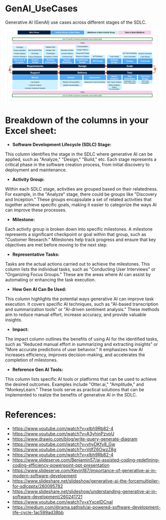 # GenAI_UseCases
Generative AI (GenAI) use cases across different stages of the SDLC.

![SDLC Stages](https://github.com/vishalkhondre/GenAI_UseCases/blob/main/SDLC_Stages.png)

# Breakdown of the columns in your Excel sheet:

* **Software Development Lifecycle (SDLC) Stage:**

This column identifies the stage in the SDLC where generative AI can be applied, such as "Analyze," "Design," "Build," etc. Each stage represents a critical phase in the software creation process, from initial discovery to deployment and maintenance.

* **Activity Group:**

Within each SDLC stage, activities are grouped based on their relatedness. For example, in the "Analyze" stage, there could be groups like "Discovery and Inception." These groups encapsulate a set of related activities that together achieve specific goals, making it easier to categorize the ways AI can improve these processes.

* **Milestone:**

Each activity group is broken down into specific milestones. A milestone represents a significant checkpoint or goal within that group, such as "Customer Research." Milestones help track progress and ensure that key objectives are met before moving to the next step.

* **Representative Tasks:**

Tasks are the actual actions carried out to achieve the milestones. This column lists the individual tasks, such as "Conducting User Interviews" or "Organizing Focus Groups." These are the areas where AI can assist by automating or enhancing the task execution.

* **How Gen AI Can Be Used:**

This column highlights the potential ways generative AI can improve task execution. It covers specific AI techniques, such as "AI-based transcription and summarization tools" or "AI-driven sentiment analysis." These methods aim to reduce manual effort, increase accuracy, and provide valuable insights.

* **Impact:**

The impact column outlines the benefits of using AI for the identified tasks, such as "Reduced manual effort in summarizing and extracting insights" or "More accurate predictions of user behavior." It emphasizes how AI increases efficiency, improves decision-making, and accelerates the completion of milestones.

* **Reference Gen AI Tools:**

This column lists specific AI tools or platforms that can be used to achieve the desired outcomes. Examples include "Otter.ai," "Amplitude," and "MonkeyLearn." These tools serve as practical solutions that can be implemented to realize the benefits of generative AI in the SDLC.

# References:
* https://www.youtube.com/watch?v=xlbh9Rb82-4
* https://www.youtube.com/watch?v=A3yhinPzvpU
* https://www.drawio.com/blog/write-query-generate-diagram
* https://www.youtube.com/watch?v=vhyDKfv8_Gw
* https://www.youtube.com/watch?v=VdfZ6OwzZ8g
* https://www.youtube.com/watch?v=xlbh9Rb82-4
* https://www.slideserve.com/Benjamin57/ai-assisted-coding-redefining-coding-efficiency-powerpoint-ppt-presentation
* https://www.slideserve.com/Kevin187/importance-of-generative-ai-in-modern-software-development
* https://www.slideshare.net/slideshow/generative-ai-the-forcemultiplier-for-sdlcpptx/260095782
* https://www.slideshare.net/slideshow/understanding-generative-ai-in-software-development/260241721
* https://www.youtube.com/watch?v=xYxceIDCnaI
* https://medium.com/@rama.sathish/ai-powered-software-development-life-cycle-1ac599ad38bb
